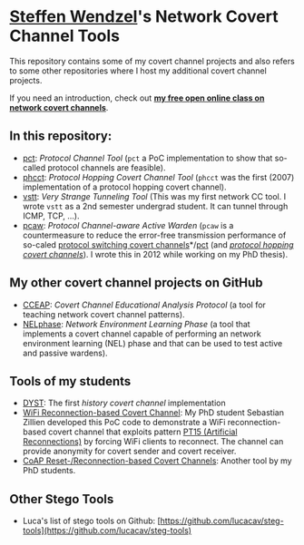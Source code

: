 # [Steffen Wendzel](https://www.wendzel.de)'s Network Covert Channel Tools

This repository contains some of my covert channel projects and also refers to some other repositories where I host my additional covert channel projects.

If you need an introduction, check out **[my free open online class on network covert channels](https://github.com/cdpxe/Network-Covert-Channels-A-University-level-Course/)**.

## In this repository:

- [pct](https://github.com/cdpxe/NetworkCovertChannels/tree/master/pct): *Protocol Channel Tool* (`pct` a PoC implementation to show that so-called protocol channels are feasible).
- [phcct](https://github.com/cdpxe/NetworkCovertChannels/tree/master/phcct): *Protocol Hopping Covert Channel Tool* (`phcct` was the first (2007) implementation of a protocol hopping covert channel).
- [vstt](https://github.com/cdpxe/NetworkCovertChannels/tree/master/vstt): *Very Strange Tunneling Tool* (This was my first network CC tool. I wrote `vstt` as a 2nd semester undergrad student. It can tunnel through ICMP, TCP, ...).
- [pcaw](https://github.com/cdpxe/NetworkCovertChannels/tree/master/pcaw): *Protocol Channel-aware Active Warden* (`pcaw` is a countermeasure to reduce the error-free transmission performance of so-caled [protocol switching covert channels](https://www.computer.org/csdl/proceedings-article/lcn/2012/06423628/12OmNBC8AyY)*/[pct](https://github.com/cdpxe/NetworkCovertChannels/tree/master/pct) (and *[protocol hopping covert channels](https://github.com/cdpxe/NetworkCovertChannels/tree/master/phcct)*). I wrote this in 2012 while working on my PhD thesis).

## My other covert channel projects on GitHub

- [CCEAP](https://github.com/cdpxe/CCEAP): *Covert Channel Educational Analysis Protocol* (a tool for teaching network covert channel patterns).
- [NELphase](https://github.com/cdpxe/NELphase): *Network Environment Learning Phase* (a tool that implements a covert channel capable of performing an network environment learning (NEL) phase and that can be used to test active and passive wardens).

## Tools of my students

- [DYST](https://github.com/NIoSaT/DYST): The first *history covert channel* implementation
- [WiFi Reconnection-based Covert Channel](https://github.com/NIoSaT/WiFi_Reconnection_CovertChannel): My PhD student Sebastian Zillien developed this PoC code to demonstrate a WiFi reconnection-based covert channel that exploits pattern [PT15 (Artificial Reconnections)](https://ih-patterns.blogspot.com/p/pt15-artificial-reconnections.html) by forcing WiFi clients to reconnect. The channel can provide anonymity for covert sender and covert receiver.
- [CoAP Reset-/Reconnection-based Covert Channels](https://github.com/NIoSaT/CoAP-Covert-Channels): Another tool by my PhD students.

## Other Stego Tools

- Luca's list of stego tools on Github: [https://github.com/lucacav/steg-tools](https://github.com/lucacav/steg-tools)

